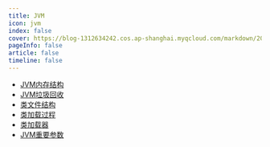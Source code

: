 ```yaml
---
title: JVM
icon: jvm 
index: false
cover: https://blog-1312634242.cos.ap-shanghai.myqcloud.com/markdown/202305122sdf05406.jpg
pageInfo: false
article: false
timeline: false
---
```

- <HopeIcon icon="page"/> [JVM内存结构](1memory.md)
- <HopeIcon icon="page"/> [JVM垃圾回收](2gc.md)
- <HopeIcon icon="page"/> [类文件结构](3classfilestructure.md)
- <HopeIcon icon="page"/> [类加载过程](4classloadprocess.md)
- <HopeIcon icon="page"/> [类加载器](5classloader.md)
- <HopeIcon icon="page"/> [JVM重要参数](6jvmparameters.md)
